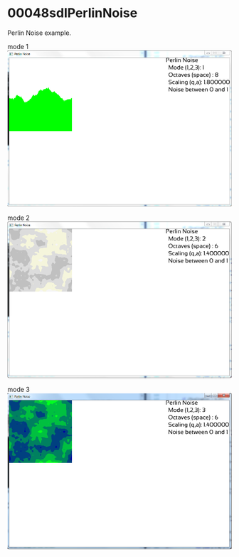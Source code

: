 # 00048sdlPerlinNoise
Perlin Noise example.

mode 1
![this is a image](01perlinnoise.png)

mode 2
![this is a image](02perlinnoise.png)

mode 3
![this is a image](03perlinnoise.png)